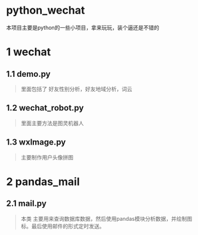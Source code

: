 # python_wechat
本项目主要是python的一些小项目，拿来玩玩，装个逼还是不错的
# 1 wechat

## 1.1 demo.py 
> 里面包括了 好友性别分析，好友地域分析，词云
## 1.2 wechat_robot.py
> 里面主要方法是图灵机器人
## 1.3 wxlmage.py
> 主要制作用户头像拼图
# 2 pandas_mail
##  2.1 mail.py
>本类 主要用来查询数据库数据，然后使用pandas模块分析数据，并绘制图标。最后使用邮件的形式定时发送。 
